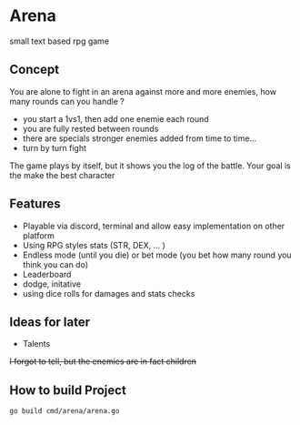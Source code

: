 # Arena 

small text based rpg game 

## Concept 

You are alone to fight in an arena against more and more enemies, how many rounds can you handle ? 
- you start a 1vs1, then add one enemie each round 
- you are fully rested between rounds
- there are specials stronger enemies added from time to time... 
- turn by turn fight

The game plays by itself, but it shows you the log of the battle. Your goal is the make the best character 


##  Features 

- Playable via discord, terminal and allow easy implementation on other platform 
- Using RPG styles stats (STR, DEX, ... )
- Endless mode (until you die) or bet mode (you bet how many round you think you can do)
- Leaderboard 
- dodge, initative
- using dice rolls for damages and stats checks


## Ideas for later 
- Talents 


~~I forgot to tell, but the enemies are in fact children~~


## How to build Project

```go build cmd/arena/arena.go```
